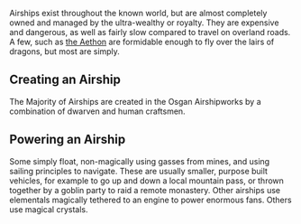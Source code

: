 Airships exist throughout the known world, but are almost completely owned and managed by the ultra-wealthy or royalty.  They are expensive and dangerous, as well as fairly slow compared to travel on overland roads.  A few, such as [the Aethon](../objects/the_aethon.md) are formidable enough to fly over the lairs of dragons, but most are simply.

## Creating an Airship
The Majority of Airships are created in the Osgan Airshipworks by a combination of dwarven and human craftsmen.

## Powering an Airship
Some simply float, non-magically using gasses from mines, and using sailing principles to navigate.  These are usually smaller, purpose built vehicles, for example to go up and down a local mountain pass, or thrown together by a goblin party to raid a remote monastery.  Other airships use elementals magically tethered to an engine to power enormous fans.  Others use magical crystals.
